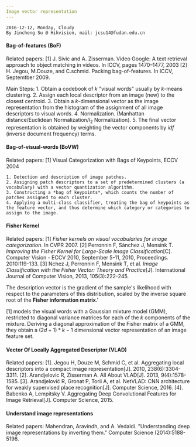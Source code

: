 ```yaml
---
Image vector representation
---
```

    2016-12-12, Monday, Cloudy
    By Jincheng Su @ Hikvision, mail: jcsu14@fudan.edu.cn


#### Bag-of-features (BoF)

Related papers:
    [1] J. Sivic and A. Zisserman. Video Google: A text retrieval approach to object matching in videos. In ICCV, pages 1470–1477, 2003
    [2] H. Jegou, M.Douze, and C.schmid. Packing bag-of-features. In ICCV, Septemtber 2009.

Main Steps:
    1. Obtain a codebook of $k$ "visual words" usually by $k$-means clustering.
    2. Assign each local descriptor from an image (new) to the closest centroid.
    3. Obtain a $k$-dimensional vector as the image representation from the histogram of the assignment of all image descriptors to visual words.
    4. Normalization. (Manhattan distance/Euclidean Normalization/$l_2$ Normalization).
    5. The final vector representation is obtained by weighting the vector components by $idf$ (inverse document frequency) terms.

#### Bag-of-visual-words (BoVW)

Related papers:
    [1] Visual Categorization with Bags of Keypoints, ECCV 2004

    1. Detection and description of image patches.
    2. Assigning patch descriptors to a set of predetermined clusters (a vocabulary) with a vector quantization algorithm.
    3. Constructing a *bag of keypoints*, which counts the number of patches assigned to each cluster.
    4. Applying a multi-class classifier, treating the bag of keypoints as the feature vector, and thus determine which category or categories to assign to the image.


#### Fisher Kernel
Related papers:
    [1] *Fisher kernels on visual vocabularies for image categorization*. In CVPR 2007.
    [2] Perronnin F, Sánchez J, Mensink T. *Improving the Fisher Kernel for Large-Scale Image Classification*[C]. Computer Vision - ECCV 2010, September 5-11, 2010, Proceedings. 2010:119-133.
    [3] Nchez J, Perronnin F, Mensink T, et al. *Image Classification with the Fisher Vector: Theory and Practice*[J]. International Journal of Computer Vision, 2013, 105(3):222-245.

The description vector is the gradient of the sample's likelihood with respect to the parameters of this distribution, scaled by the inverse square root of the **Fisher information matrix**.'

[1] models the visual words with a Gaussian mixture model (GMM), restricted to diagonal variance matrices for each of the $k$ components of the mixture. Deriving a diagonal approximation of the Fisher matrix of a GMM, they obtain a $(2d+1)*k - 1$ dimensional vector representation of an image feature set.


#### Vector Of Locally Aggregated Descriptor (VLAD)
Related papers:
    [1]. Jegou H, Douze M, Schmid C, et al. Aggregating local descriptors into a compact image representation[J]. 2010, 238(6):3304-3311.
    [2]. Arandjelovic R, Zisserman A. All About VLAD[J]. 2013, 9(4):1578-1585.
    [3]. Arandjelović R, Gronat P, Torii A, et al. NetVLAD: CNN architecture for weakly supervised place recognition[J]. Computer Science, 2016.
    [4]. Babenko A, Lempitsky V. Aggregating Deep Convolutional Features for Image Retrieval[J]. Computer Science, 2015.

#### Understand image representations

Related papers:
    Mahendran, Aravindh, and A. Vedaldi. "Understanding deep image representations by inverting them." Computer Science (2014):5188-5196.

